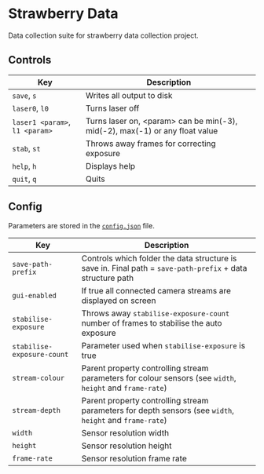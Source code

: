 # Strawberry Data

Data collection suite for strawberry data collection project.

## Controls 

| Key | Description |
| --- | ----------- |
| `save`, `s`  | Writes all output to disk |
| `laser0`, `l0`  | Turns laser off |
| `laser1 <param>`, `l1 <param>`  | Turns laser on, \<param\> can be min(-3), mid(-2), max(-1) or any float value |
| `stab`, `st`  | Throws away frames for correcting exposure |
| `help`, `h`  | Displays help |
| `quit`, `q`  | Quits |

    
## Config 

Parameters are stored in the [`config.json`](config.json) file.

| Key | Description |
| --- | ----------- |
| `save-path-prefix` | Controls which folder the data structure is save in. Final path = `save-path-prefix` + data structure path |
| `gui-enabled` | If true all connected camera streams are displayed on screen |
| `stabilise-exposure` | Throws away `stabilise-exposure-count` number of frames to stabilise the auto exposure |
| `stabilise-exposure-count` | Parameter used when `stabilise-exposure` is true | 
| `stream-colour` | Parent property controlling stream parameters for colour sensors (see `width`, `height` and `frame-rate`) |
| `stream-depth` | Parent property controlling stream parameters for depth sensors (see `width`, `height` and `frame-rate`) |
| `width` | Sensor resolution width |
| `height` | Sensor resolution height |
| `frame-rate` | Sensor resolution frame rate |
